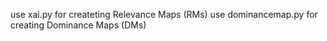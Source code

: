 use xai.py for createting Relevance Maps (RMs)
use dominancemap.py for creating Dominance Maps (DMs)
